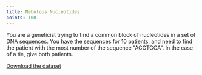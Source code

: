 ```yaml
---
title: Nebulous Nucleotides
points: 100
---
```


You are a geneticist trying to find a common block of nucleotides in a set of DNA sequences. You have the sequences for 10 patients, and need to find the patient with the most number of the sequence "ACGTGCA". In the case of a tie, give both patients.

[Download the dataset](https://raw.githubusercontent.com/stmball/dimen-ctf/main/question_generation/nebulous_nucleotides.csv)
